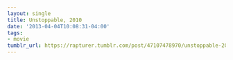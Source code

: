 ```yaml
---
layout: single
title: Unstoppable, 2010
date: '2013-04-04T10:08:31-04:00'
tags:
- movie
tumblr_url: https://rapturer.tumblr.com/post/47107478970/unstoppable-2010
---
```

